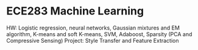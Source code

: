 # ECE283 Machine Learning
HW: Logistic regression, neural networks, Gaussian mixtures and EM algorithm, K-means and soft K-means, SVM, Adaboost, Sparsity (PCA and Compressive Sensing)
Project: Style Transfer and Feature Extraction
